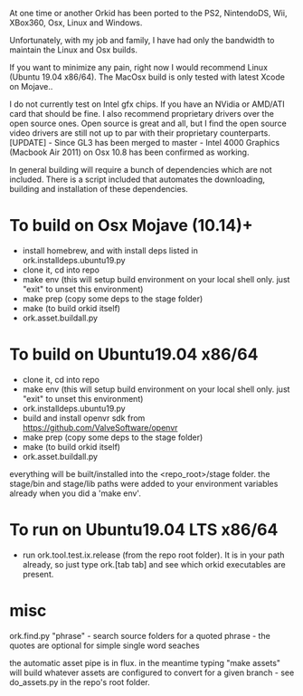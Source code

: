 At one time or another Orkid has been ported to the PS2, NintendoDS, Wii, XBox360, Osx, Linux and Windows.

Unfortunately, with my job and family, I have had only the bandwidth to maintain the Linux and Osx builds.

If you want to minimize any pain, right now I would recommend Linux (Ubuntu 19.04 x86/64). The MacOsx build is only tested with latest Xcode on Mojave..

I do not currently test on Intel gfx chips. If you have an NVidia or AMD/ATI card that should be fine. I also recommend proprietary drivers over the open source ones. Open source is great and all, but I find the open source video drivers are still not up to par with their proprietary counterparts.
[UPDATE] - Since GL3 has been merged to master - Intel 4000 Graphics (Macbook Air 2011) on Osx 10.8 has been confirmed as working.

In general building will require a bunch of dependencies which are not included. There is a script included that automates the downloading, building and installation of these dependencies.

To build on Osx Mojave (10.14)+
==================================
* install homebrew, and with install deps listed in ork.installdeps.ubuntu19.py
* clone it, cd into repo 
* make env (this will setup build environment on your local shell only. just "exit" to unset this environment)
* make prep (copy some deps to the stage folder)
* make (to build orkid itself)
* ork.asset.buildall.py

To build on Ubuntu19.04 x86/64
==================================
* clone it, cd into repo 
* make env (this will setup build environment on your local shell only. just "exit" to unset this environment)
* ork.installdeps.ubuntu19.py
* build and install openvr sdk from https://github.com/ValveSoftware/openvr
* make prep (copy some deps to the stage folder)
* make (to build orkid itself)
* ork.asset.buildall.py

everything will be built/installed into the <repo_root>/stage folder.
the stage/bin and stage/lib paths were added to your environment variables already when you did a 'make env'.

To run on Ubuntu19.04 LTS x86/64
======
* run ork.tool.test.ix.release (from the repo root folder). It is in your path already, so just type ork.[tab tab] and see which orkid executables are present.

misc
=====
ork.find.py "phrase" - search source folders for a quoted phrase - the quotes are optional for simple single word seaches

the automatic asset pipe is in flux. in the meantime typing "make assets" will build whatever assets are configured to convert for a given branch - see do_assets.py in the repo's root folder.



